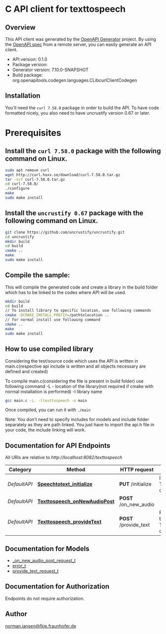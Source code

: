 # C API client for texttospeech

## Overview
This API client was generated by the [OpenAPI Generator](https://openapi-generator.tech) project. By using the [OpenAPI spec](https://openapis.org) from a remote server, you can easily generate an API client.

- API version: 0.1.0
- Package version: 
- Generator version: 7.10.0-SNAPSHOT
- Build package: org.openapitools.codegen.languages.CLibcurlClientCodegen

## Installation
You'll need the `curl 7.58.0` package in order to build the API. To have code formatted nicely, you also need to have uncrustify version 0.67 or later.

# Prerequisites

## Install the `curl 7.58.0` package with the following command on Linux.
```bash
sudo apt remove curl
wget http://curl.haxx.se/download/curl-7.58.0.tar.gz
tar -xvf curl-7.58.0.tar.gz
cd curl-7.58.0/
./configure
make
sudo make install
```
## Install the `uncrustify 0.67` package with the following command on Linux.
```bash
git clone https://github.com/uncrustify/uncrustify.git
cd uncrustify
mkdir build
cd build
cmake ..
make
sudo make install
```

## Compile the sample:
This will compile the generated code and create a library in the build folder which has to be linked to the codes where API will be used.
```bash
mkdir build
cd build
// To install library to specific location, use following commands
cmake -DCMAKE_INSTALL_PREFIX=/pathtolocation ..
// for normal install use following command
cmake ..
make
sudo make install
```
## How to use compiled library
Considering the test/source code which uses the API is written in main.c(respective api include is written and all objects necessary are defined and created)

To compile main.c(considering the file is present in build folder) use following command
-L - location of the library(not required if cmake with normal installation is performed)
-l library name
```bash
gcc main.c -L. -ltexttospeech -o main
```
Once compiled, you can run it with ``` ./main ```

Note: You don't need to specify includes for models and include folder separately as they are path linked. You just have to import the api.h file in your code, the include linking will work.

## Documentation for API Endpoints

All URIs are relative to *http://localhost:8082/texttospeech*

Category | Method | HTTP request | Description
------------ | ------------- | ------------- | -------------
*DefaultAPI* | [**Speechtotext_initialize**](docs/DefaultAPI.md#Speechtotext_initialize) | **PUT** /initialize | Initialize the TextToSpeech component
*DefaultAPI* | [**Texttospeech_onNewAudioPost**](docs/DefaultAPI.md#Texttospeech_onNewAudioPost) | **POST** /on_new_audio | 
*DefaultAPI* | [**Texttospeech_provideText**](docs/DefaultAPI.md#Texttospeech_provideText) | **POST** /provide_text | Provide text to the TextToSpeech component


## Documentation for Models

 - [_on_new_audio_post_request_t](docs/_on_new_audio_post_request.md)
 - [error_t](docs/error.md)
 - [provide_text_request_t](docs/provide_text_request.md)


## Documentation for Authorization

Endpoints do not require authorization.


## Author

norman.jansen@fkie.fraunhofer.de

